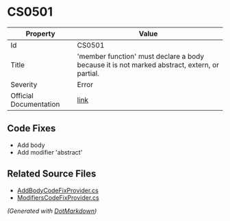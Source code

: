 # CS0501

| Property               | Value                                                                                         |
| ---------------------- | --------------------------------------------------------------------------------------------- |
| Id                     | CS0501                                                                                        |
| Title                  | 'member function' must declare a body because it is not marked abstract, extern, or partial\. |
| Severity               | Error                                                                                         |
| Official Documentation | [link](http://docs.microsoft.com/en-us/dotnet/csharp/misc/cs0501)                             |

## Code Fixes

* Add body
* Add modifier 'abstract'

## Related Source Files

* [AddBodyCodeFixProvider.cs](../../src/CodeFixes/CSharp/CodeFixes/AddBodyCodeFixProvider.cs)
* [ModifiersCodeFixProvider.cs](../../src/CodeFixes/CSharp/CodeFixes/ModifiersCodeFixProvider.cs)

*\(Generated with [DotMarkdown](http://github.com/JosefPihrt/DotMarkdown)\)*